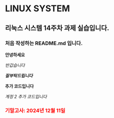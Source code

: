 # LINUX SYSTEM

## 리눅스 시스템 14주차 과제 실습입니다.

### 처음 작성하는 README.md 입니다.

**안녕하세요**

_반갑습니다_

**_잘부탁드립니다_**

**추가 코드입니다**

_계정 2 추가 코드입니다_

### <font color="red"> 기말고사: 2024년 12월 11일</font>
